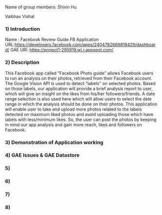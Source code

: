 Name of group members: 
Shixin Hu

Vaibhav Vishal




### 1) Introduction

Name : Facebook Review Guide
FB Application URL:https://developers.facebook.com/apps/2404782669818429/dashboard/ 
GAE URl: https://project1-295919.wl.r.appspot.com/


### 2) Description

This Facebook app called “Facebook Photo guide” allows Facebook users to run an analysis on their photos, retrieved from their Facebook account. The Google Vision API is used to detect "labels" on selected photos. Based on those labels, our application will provide a brief analysis report to user, which will give an insight on the likes from his/her followers/friends. A date range selection is also used here which will allow users to select the date range in which the analysis should be done on their photos.
This application will enable user to take and upload more photos related to the labels detected on maximum liked photos and avoid uploading those which have labels with less/minimum likes. So, the user can post the photos by keeping in mind our app analysis and gain more reach, likes and followers on Facebook.


### 3) Demonstration of Application working

### 4) GAE Issues & GAE Datastore

### 5)

### 6)

### 7)

### 8)
